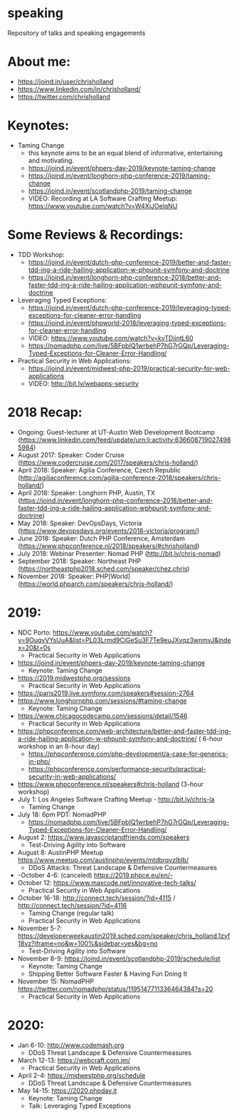 # speaking
Repository of talks and speaking engagements

About me:
=========
* https://joind.in/user/chrisholland
* https://www.linkedin.com/in/chrisholland/
* https://twitter.com/chrisholland

Keynotes:
=========
* Taming Change
  * this keynote aims to be an equal blend of informative, entertaining and motivating.
  * https://joind.in/event/phpers-day-2019/keynote-taming-change
  * https://joind.in/event/longhorn-php-conference-2019/taming-change
  * https://joind.in/event/scotlandphp-2019/taming-change
  * VIDEO: Recording at LA Software Crafting Meetup: https://www.youtube.com/watch?v=W4XjJOelqNU

Some Reviews & Recordings:
==========================

* TDD Workshop:
  * https://joind.in/event/dutch-php-conference-2019/better-and-faster-tdd-ing-a-ride-hailing-application-w-phpunit-symfony-and-doctrine
  * https://joind.in/event/longhorn-php-conference-2018/better-and-faster-tdd-ing-a-ride-hailing-application-wphpunit-symfony-and-doctrine
* Leveraging Typed Exceptions:
  * https://joind.in/event/dutch-php-conference-2019/leveraging-typed-exceptions-for-cleaner-error-handling
  * https://joind.in/event/phpworld-2018/leveraging-typed-exceptions-for-cleaner-error-handling
  * VIDEO: https://www.youtube.com/watch?v=kyTDjintL60
  * https://nomadphp.com/live/5BFpbIQ1wrbehP7hG7rGQp/Leveraging-Typed-Exceptions-for-Cleaner-Error-Handling/
* Practical Security in Web Applications:
  * https://joind.in/event/midwest-php-2019/practical-security-for-web-applications
  * VIDEO: http://bit.ly/webapps-security

2018 Recap:
===========

* Ongoing: Guest-lecturer at UT-Austin Web Development Bootcamp (https://www.linkedin.com/feed/update/urn:li:activity:6366087190274985984)
* August 2017: Speaker: Coder Cruise (https://www.codercruise.com/2017/speakers/chris-holland/)
* April 2018: Speaker: Agilia Conference, Czech Republic (http://agiliaconference.com/agilia-conference-2018/speakers/chris-holland/)
* April 2018: Speaker: Longhorn PHP, Austin, TX (https://joind.in/event/longhorn-php-conference-2018/better-and-faster-tdd-ing-a-ride-hailing-application-wphpunit-symfony-and-doctrine)
* May 2018: Speaker: DevOpsDays, Victoria (https://www.devopsdays.org/events/2018-victoria/program/)
* June 2018: Speaker: Dutch PHP Conference, Amsterdam (https://www.phpconference.nl/2018/speakers/#chrisholland)
* July 2018: Webinar Presenter: Nomad PHP (http://bit.ly/chris-nomad)
* September 2018: Speaker: Northeast PHP (https://northeastphp2018.sched.com/speaker/chez.chris)
* November 2018: Speaker: PHP[World] (https://world.phparch.com/speakers/chris-holland/)

2019:
=====

* NDC Porto: https://www.youtube.com/watch?v=9OuqyVYsUuA&list=PL03Lrmd9CiGeSu3F7Te9euJXvqz3wnmvJ&index=20&t=0s
  * Practical Security in Web Applications
* https://joind.in/event/phpers-day-2019/keynote-taming-change
  * Keynote: Taming Change
* https://2019.midwestphp.org/sessions
  * Practical Security in Web Applications
* https://paris2019.live.symfony.com/speakers#session-2764
* https://www.longhornphp.com/sessions/#taming-change
  * Keynote: Taming Change
* https://www.chicagocodecamp.com/sessions/detail/1546
  * Practical Security in Web Applications
* https://phpconference.com/web-architecture/better-and-faster-tdd-ing-a-ride-hailing-application-w-phpunit-symfony-and-doctrine/ ( 6-hour workshop in an 8-hour day)
  * https://phpconference.com/php-development/a-case-for-generics-in-php/
  * https://phpconference.com/performance-security/practical-security-in-web-applications/
* https://www.phpconference.nl/speakers#chris-holland (3-hour workshop)
* July 1: Los Angeles Software Crafting Meetup - http://bit.ly/chris-la
  * Taming Change
* July 18: 6pm PDT: NomadPHP
  * https://nomadphp.com/live/5BFpbIQ1wrbehP7hG7rGQp/Leveraging-Typed-Exceptions-for-Cleaner-Error-Handling/
* August 2: https://www.javascriptandfriends.com/speakers
  * Test-Driving Agility into Software
* August 8: AustinPHP Meetup https://www.meetup.com/austinphp/events/mtdbrqyzlblb/
  * DDoS Attacks: Threat Landscape & Defensive Countermeasures
* -October 4-6: (canceled) https://2019.phpce.eu/en/-
* October 12: https://www.maxcode.net/innovative-tech-talks/
  * Practical Security in Web Applications
* October 16-18: http://connect.tech/session/?id=4115 / http://connect.tech/session/?id=4116
  * Taming Change (regular talk)
  * Practical Security in Web Applications
* November 5-7: https://developerweekaustin2019.sched.com/speaker/chris_holland.1zyf18vz?iframe=no&w=100%&sidebar=yes&bg=no
  * Test-Driving Agility into Software
* November 8-9: https://joind.in/event/scotlandphp-2019/schedule/list
  * Keynote: Taming Change
  * Shipping Better Software Faster & Having Fun Doing It
* November 15: NomadPHP https://twitter.com/nomadphp/status/1195147711336464384?s=20
  * Practical Security in Web Applications 

2020:
=====

* Jan 6-10: http://www.codemash.org
  * DDoS Threat Landscape & Defensive Countermeasures
* March 12-13: https://webcraft.com.jm/
  * Practical Security in Web Applications
* April 2-4: https://midwestphp.org/schedule
  * DDoS Threat Landscape & Defensive Countermeasures
* May 14-15: https://2020.phpday.it
  * Keynote: Taming Change
  * Talk: Leveraging Typed Exceptions


